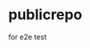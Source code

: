 # publicrepo
for e2e test




































































































































































































































































































































































































































































































































































































































































































































































































































































































































































































































































































































































































































































































































































































































































































































































































































































































































































































































































































































































































































































































































































































































































































































































































































































































